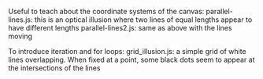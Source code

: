 Useful to teach about the coordinate systems of the canvas:
  parallel-lines.js: this is an optical illusion where two lines of equal lengths appear to have different lengths
  parallel-lines2.js: same as above with the lines moving

To introduce iteration and for loops:
  grid_illusion.js: a simple grid of white lines overlapping. When fixed at a point, some black dots seem to appear at the intersections of the lines
